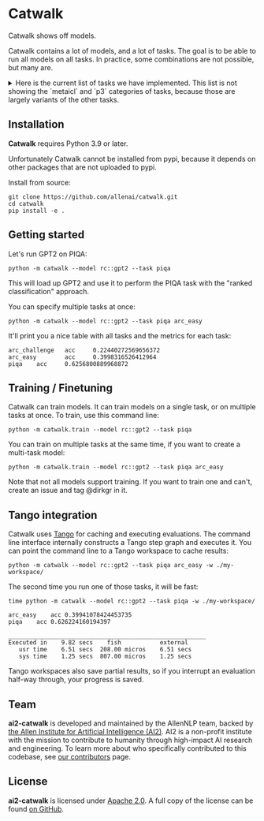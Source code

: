 # Catwalk

Catwalk shows off models.

Catwalk contains a lot of models, and a lot of tasks. The goal is to be able to run all models on all tasks. In
practice, some combinations are not possible, but many are.

<details>
<summary>Here is the current list of tasks we have implemented.
This list is not showing the `metaicl` and `p3` categories of tasks, because those are
largely variants of the other tasks.
</summary>

```
wikitext
piqa
squad
squadshifts-reddit
squadshifts-amazon
squadshifts-nyt
squadshifts-new-wiki
mrqa::race
mrqa::newsqa
mrqa::triviaqa
mrqa::searchqa
mrqa::hotpotqa
mrqa::naturalquestions
mrqa::bioasq
mrqa::drop
mrqa::relationextraction
mrqa::textbookqa
mrqa::duorc.paraphraserc
squad2
rte
superglue::rte
cola
mnli
mnli_mismatched
mrpc
qnli
qqp
sst
wnli
boolq
cb
copa
multirc
wic
wsc
drop
lambada
lambada_cloze
lambada_mt_en
lambada_mt_fr
lambada_mt_de
lambada_mt_it
lambada_mt_es
prost
mc_taco
pubmedqa
sciq
qa4mre_2011
qa4mre_2012
qa4mre_2013
triviaqa
arc_easy
arc_challenge
logiqa
hellaswag
openbookqa
race
headqa_es
headqa_en
mathqa
webqs
wsc273
winogrande
anli_r1
anli_r2
anli_r3
ethics_cm
ethics_deontology
ethics_justice
ethics_utilitarianism_original
ethics_utilitarianism
ethics_virtue
truthfulqa_gen
mutual
mutual_plus
math_algebra
math_counting_and_prob
math_geometry
math_intermediate_algebra
math_num_theory
math_prealgebra
math_precalc
math_asdiv
arithmetic_2da
arithmetic_2ds
arithmetic_3da
arithmetic_3ds
arithmetic_4da
arithmetic_4ds
arithmetic_5da
arithmetic_5ds
arithmetic_2dm
arithmetic_1dc
anagrams1
anagrams2
cycle_letters
random_insertion
reversed_words
raft::ade_corpus_v2
raft::banking_77
raft::neurips_impact_statement_risks
raft::one_stop_english
raft::overruling
raft::semiconductor_org_types
raft::systematic_review_inclusion
raft::tai_safety_research
raft::terms_of_service
raft::tweet_eval_hate
raft::twitter_complaints
```
</details>

## Installation

<!-- start install -->

**Catwalk** requires Python 3.9 or later.

Unfortunately Catwalk cannot be installed from pypi, because it depends on other packages that are not uploaded to
pypi.

Install from source:
```shell
git clone https://github.com/allenai/catwalk.git
cd catwalk
pip install -e .
```

<!-- end install -->

## Getting started

Let's run GPT2 on PIQA:
```shell
python -m catwalk --model rc::gpt2 --task piqa
```

This will load up GPT2 and use it to perform the PIQA task with the "ranked classification" approach.

You can specify multiple tasks at once:
```shell
python -m catwalk --model rc::gpt2 --task piqa arc_easy
```

It'll print you a nice table with all tasks and the metrics for each task:
```text
arc_challenge   acc     0.22440272569656372
arc_easy        acc     0.3998316526412964
piqa    acc     0.6256800889968872
```

## Training / Finetuning

Catwalk can train models. It can train models on a single task, or on multiple tasks at once.
To train, use this command line:
```shell
python -m catwalk.train --model rc::gpt2 --task piqa
```

You can train on multiple tasks at the same time, if you want to create a multi-task model:
```shell
python -m catwalk.train --model rc::gpt2 --task piqa arc_easy
```

Note that not all models support training. If you want to train one and can't, create an issue and tag @dirkgr in
it. 

## Tango integration

Catwalk uses [Tango](https://github.com/allenai/tango) for caching and executing evaluations. The command line
interface internally constructs a Tango step graph and executes it. You can point the command line to a Tango
workspace to cache results:

```shell
python -m catwalk --model rc::gpt2 --task piqa arc_easy -w ./my-workspace/
```

The second time you run one of those tasks, it will be fast:
```shell
time python -m catwalk --model rc::gpt2 --task piqa -w ./my-workspace/
```

```text
arc_easy	acc	0.39941078424453735
piqa	acc	0.626224160194397

________________________________________________________
Executed in    9.82 secs    fish           external
   usr time    6.51 secs  208.00 micros    6.51 secs
   sys time    1.25 secs  807.00 micros    1.25 secs
```

Tango workspaces also save partial results, so if you interrupt an evaluation half-way through, your progress is
saved.

## Team

<!-- start team -->

**ai2-catwalk** is developed and maintained by the AllenNLP team, backed by [the Allen Institute for Artificial Intelligence (AI2)](https://allenai.org/).
AI2 is a non-profit institute with the mission to contribute to humanity through high-impact AI research and engineering.
To learn more about who specifically contributed to this codebase, see [our contributors](https://github.com/allenai/catwalk/graphs/contributors) page.

<!-- end team -->

## License

<!-- start license -->

**ai2-catwalk** is licensed under [Apache 2.0](https://www.apache.org/licenses/LICENSE-2.0).
A full copy of the license can be found [on GitHub](https://github.com/allenai/catwalk/blob/main/LICENSE).

<!-- end license -->
